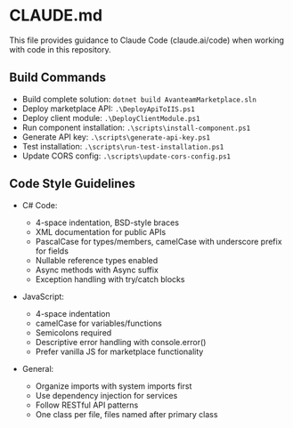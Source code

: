 # CLAUDE.md

This file provides guidance to Claude Code (claude.ai/code) when working with code in this repository.

## Build Commands
- Build complete solution: `dotnet build AvanteamMarketplace.sln`
- Deploy marketplace API: `.\DeployApiToIIS.ps1`
- Deploy client module: `.\DeployClientModule.ps1`
- Run component installation: `.\scripts\install-component.ps1`
- Generate API key: `.\scripts\generate-api-key.ps1`
- Test installation: `.\scripts\run-test-installation.ps1`
- Update CORS config: `.\scripts\update-cors-config.ps1`

## Code Style Guidelines
- C# Code:
  - 4-space indentation, BSD-style braces
  - XML documentation for public APIs
  - PascalCase for types/members, camelCase with underscore prefix for fields
  - Nullable reference types enabled
  - Async methods with Async suffix
  - Exception handling with try/catch blocks

- JavaScript:
  - 4-space indentation
  - camelCase for variables/functions
  - Semicolons required
  - Descriptive error handling with console.error()
  - Prefer vanilla JS for marketplace functionality

- General:
  - Organize imports with system imports first
  - Use dependency injection for services
  - Follow RESTful API patterns
  - One class per file, files named after primary class